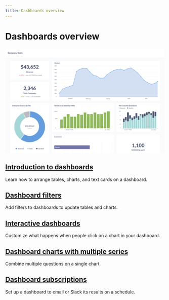 ```yaml
---
title: Dashboards overview
---
```


# Dashboards overview

![Example dashboard](./images/dashboard.png)

## [Introduction to dashboards](./introduction)

Learn how to arrange tables, charts, and text cards on a dashboard.

## [Dashboard filters](./filters.md)

Add filters to dashboards to update tables and charts.

## [Interactive dashboards](./interactive.md)

Customize what happens when people click on a chart in your dashboard.

## [Dashboard charts with multiple series](./multiple-series.md)

Combine multiple questions on a single chart.

## [Dashboard subscriptions](./subscriptions.md)

Set up a dashboard to email or Slack its results on a schedule.
